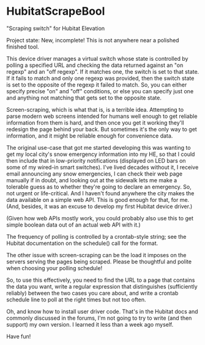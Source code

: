 # HubitatScrapeBool

"Scraping switch" for Hubitat Elevation

Project state: New, incomplete! This is not anywhere near a polished
finished tool.

This device driver manages a virtual switch whose state is controlled
by polling a specified URL and checking the data returned against an
"on regexp" and an "off regexp". If it matches one, the switch is set
to that state. If it fails to match and only one regexp was provided,
then the switch state is set to the opposite of the regexp it failed
to match. So, you can either specify precise "on" and "off"
conditions, or else you can specify just one and anything not matching
that gets set to the opposite state. 

Screen-scraping, which is what that is, is a terrible idea. Attempting
to parse modern web screens intended for humans well enough to get
reliable information from them is hard, and then once you get it
working they'll redesign the page behind your back. But sometimes it's
the only way to get information, and it might be reliable enough for
convenience data.

The original use-case that got me started developing this was wanting
to get my local city's snow emergency information into my HE, so that
I could then include that in low-priority notifications (displayed on
LED bars on some of my wired-in smart switches). I've lived decades
without it, I receive email announcing any snow emergencies, I can
check their web page manually if in doubt, and looking out at the
sidewalk lets me make a tolerable guess as to whether they're going to
declare an emergency. So, not urgent or life-critical. And I haven't
found anywhere the city makes the data available on a simple web
API. This is good enough for that, for me. (And, besides, it was an
excuse to develop my first Hubitat device driver.)

(Given how web APIs mostly work, you could probably also use this to
get simple boolean data out of an actual web API with it.)

The frequency of polling is controlled by a crontab-style string; see
the Hubitat documentation on the schedule() call for the format.

The other issue with screen-scraping can be the load it imposes on the
servers serving the pages being scraped. Please be thoughtful and
polite when choosing your polling schedule!

So, to use this effectively, you need to find the URL to a page that
contains the data you want, write a regular expression that
distinguishes (sufficiently reliably) between the two cases you care
about, and write a crontab schedule line to poll at the right times
but not too often.

Oh, and know how to install user driver code. That's in the Hubitat
docs and commonly discussed in the forums, I'm not going to try to
write (and then support) my own version. I learned it less than a week
ago myself.

Have fun!
